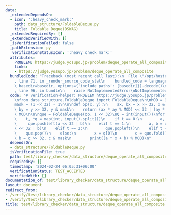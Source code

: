 ```yaml
---
data:
  _extendedDependsOn:
  - icon: ':heavy_check_mark:'
    path: data_structure/FoldableDeque.py
    title: Foldable Deque(DSWAG)
  _extendedRequiredBy: []
  _extendedVerifiedWith: []
  _isVerificationFailed: false
  _pathExtension: py
  _verificationStatusIcon: ':heavy_check_mark:'
  attributes:
    PROBLEM: https://judge.yosupo.jp/problem/deque_operate_all_composite
    links:
    - https://judge.yosupo.jp/problem/deque_operate_all_composite
  bundledCode: "Traceback (most recent call last):\n  File \"/opt/hostedtoolcache/PyPy/3.10.13/x64/lib/pypy3.10/site-packages/onlinejudge_verify/documentation/build.py\"\
    , line 71, in _render_source_code_stat\n    bundled_code = language.bundle(stat.path,\
    \ basedir=basedir, options={'include_paths': [basedir]}).decode()\n  File \"/opt/hostedtoolcache/PyPy/3.10.13/x64/lib/pypy3.10/site-packages/onlinejudge_verify/languages/python.py\"\
    , line 96, in bundle\n    raise NotImplementedError\nNotImplementedError\n"
  code: "# verification-helper: PROBLEM https://judge.yosupo.jp/problem/deque_operate_all_composite\n\
    \nfrom data_structure.FoldableDeque import FoldableDeque\n\nMOD = 998244353\n\
    mask = (1 << 32) - 1\n\n\ndef op(x, y):\n    ax, bx = x >> 32, x & mask\n    ay,\
    \ by = y >> 32, y & mask\n    return (ax * ay % MOD) << 32 | (ay * bx + by) %\
    \ MOD\n\n\nque = FoldableDeque(op, 1 << 32)\nQ = int(input())\nfor _ in range(Q):\n\
    \    t, *q = map(int, input().split())\n    if t == 0:\n        a, b = q\n   \
    \     que.pushleft(a << 32 | b)\n    elif t == 1:\n        a, b = q\n        que.push(a\
    \ << 32 | b)\n    elif t == 2:\n        que.popleft()\n    elif t == 3:\n    \
    \    que.pop()\n    else:\n        x = q[0]\n        c = que.fold()\n        a,\
    \ b = c >> 32, c & mask\n        print((a * x + b) % MOD)\n"
  dependsOn:
  - data_structure/FoldableDeque.py
  isVerificationFile: true
  path: test/library_checker/data_structure/deque_operate_all_composite.test.py
  requiredBy: []
  timestamp: '2024-02-24 06:05:31+09:00'
  verificationStatus: TEST_ACCEPTED
  verifiedWith: []
documentation_of: test/library_checker/data_structure/deque_operate_all_composite.test.py
layout: document
redirect_from:
- /verify/test/library_checker/data_structure/deque_operate_all_composite.test.py
- /verify/test/library_checker/data_structure/deque_operate_all_composite.test.py.html
title: test/library_checker/data_structure/deque_operate_all_composite.test.py
---
```

